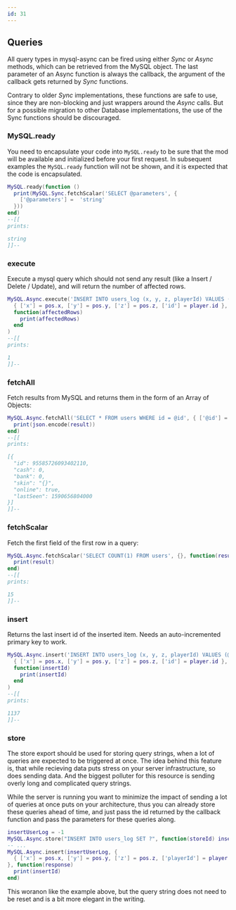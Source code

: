 ```yaml
---
id: 31
---
```

## Queries

 All query types in mysql-async can be fired using either *Sync* or *Async* methods, which can be retrieved from the MySQL object. The last parameter of an Async function is always the callback, the argument of the callback gets returned by *Sync* functions.

Contrary to older *Sync* implementations, these functions are safe to use, since they are non-blocking and just wrappers around the *Async* calls. But for a possible migration to other Database implementations, the use of the Sync functions should be discouraged.

### MySQL.ready

You need to encapsulate your code into `MySQL.ready` to be sure that the mod will be available and initialized before your first request. In subsequent examples the `MySQL.ready` function will not be shown, and it is expected that the code is encapsulated.
```lua
MySQL.ready(function ()
  print(MySQL.Sync.fetchScalar('SELECT @parameters', {
    ['@parameters'] =  'string'
  }))
end)
--[[
prints:

string
]]--
```

### execute

Execute a mysql query which should not send any result (like a Insert / Delete / Update), and will return the number of affected rows. 

```lua
MySQL.Async.execute('INSERT INTO users_log (x, y, z, playerId) VALUES (@x, @y, @z, @id)',
  { ['x'] = pos.x, ['y'] = pos.y, ['z'] = pos.z, ['id'] = player.id },
  function(affectedRows)
    print(affectedRows)
  end
)
--[[
prints:

1
]]--
```

### fetchAll

Fetch results from MySQL and returns them in the form of an Array of Objects: 

```lua
MySQL.Async.fetchAll('SELECT * FROM users WHERE id = @id', { ['@id'] = playerId }, function(result)
  print(json.encode(result))
end)
--[[
prints:

[{
  "id": 95585726093402110,
  "cash": 0,
  "bank": 0,
  "skin": "{}",
  "online": true,
  "lastSeen": 1590656804000
}]
]]--
```

### fetchScalar

Fetch the first field of the first row in a query:
```lua
MySQL.Async.fetchScalar('SELECT COUNT(1) FROM users', {}, function(result)
  print(result)
end)
--[[
prints:

15
]]--
```

### insert

Returns the last insert id of the inserted item. Needs an auto-incremented primary key to work. 

```lua
MySQL.Async.insert('INSERT INTO users_log (x, y, z, playerId) VALUES (@x, @y, @z, @id)',
  { ['x'] = pos.x, ['y'] = pos.y, ['z'] = pos.z, ['id'] = player.id },
  function(insertId)
    print(insertId)
  end
)
--[[
prints:

1137
]]--
```

### store

The store export should be used for storing query strings, when a lot of queries are expected to be triggered at once. The idea behind this feature is, that while recieving data puts stress on your server infrastructure, so does sending data. And the biggest polluter for this resource is sending overly long and complicated query strings.

While the server is running you want to minimize the impact of sending a lot of queries at once puts on your architecture, thus you can already store these queries ahead of time, and just pass the id returned by the callback function and pass the parameters for these queries along.

```lua
insertUserLog = -1
MySQL.Async.store("INSERT INTO users_log SET ?", function(storeId) insertUserLog = storeId end)
-- ...
MySQL.Async.insert(insertUserLog, {
  { ['x'] = pos.x, ['y'] = pos.y, ['z'] = pos.z, ['playerId'] = player.id }
}, function(response)
  print(insertId)
end)
```

This woranon like the example above, but the query string does not need to be reset and is a bit more elegant in the writing.
